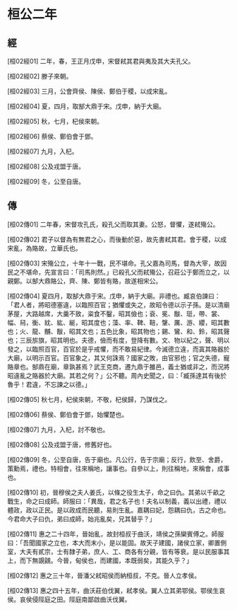 # 桓公二年

## 經 <a name="02Huan02Jing"></a>

<a name="02Huan02Jing01">[桓02經01]</a> 二年，春，王正月戊申，宋督弒其君與夷及其大夫孔父。

<a name="02Huan02Jing02">[桓02經02]</a> 滕子來朝。

<a name="02Huan02Jing03">[桓02經03]</a> 三月，公會齊侯、陳侯、鄭伯于稷，以成宋亂。

<a name="02Huan02Jing04">[桓02經04]</a> 夏，四月，取郜大鼎于宋。戊申，納于大廟。

<a name="02Huan02Jing05">[桓02經05]</a> 秋，七月，杞侯來朝。

<a name="02Huan02Jing06">[桓02經06]</a> 蔡侯、鄭伯會于鄧。

<a name="02Huan02Jing07">[桓02經07]</a> 九月，入杞。

<a name="02Huan02Jing08">[桓02經08]</a> 公及戎盟于唐。

<a name="02Huan02Jing09">[桓02經09]</a> 冬，公至自唐。

## 傳 <a name="02Huan02Zhuan"></a>

<a name="02Huan02Zhuan01">[桓02傳01]</a> 二年春，宋督攻孔氏，殺孔父而取其妻。公怒，督懼，遂弒殤公。

<a name="02Huan02Zhuan02">[桓02傳02]</a> 君子以督為有無君之心，而後動於惡，故先書弒其君。會于稷，以成宋亂，為賂故，立華氏也。

<a name="02Huan02Zhuan03">[桓02傳03]</a> 宋殤公立，十年十一戰，民不堪命。孔父嘉為司馬，督為大宰，故因民之不堪命，先宣言曰：「司馬則然。」已殺孔父而弒殤公，召莊公于鄭而立之，以親鄭。以郜大鼎賂公，齊、陳、鄭皆有賂，故遂相宋公。

<a name="02Huan02Zhuan04">[桓02傳04]</a> 夏四月，取郜大鼎于宋。戊申，納于大廟。非禮也。臧哀伯諫曰：「君人者，將昭德塞違，以臨照百官；猶懼或失之，故昭令德以示子孫。是以清廟茅屋，大路越席，大羹不致，粢食不鑿，昭其儉也；袞、冕、黻、珽，帶、裳、幅、舄，衡、紞、紘、綖，昭其度也；藻、率、鞞、鞛，鞶、厲、游、纓，昭其數也；火、龍、黼、黻，昭其文也；五色比象，昭其物也；錫、鸞、和、鈴，昭其聲也；三辰旂旗，昭其明也。夫德，儉而有度，登降有數。文、物以紀之，聲、明以發之，以臨照百官，百官於是乎戒懼，而不敢易紀律。今滅德立違，而寘其賂器於大廟，以明示百官。百官象之，其又何誅焉？國家之敗，由官邪也；官之失德，寵賂章也。郜鼎在廟，章孰甚焉？武王克商，遷九鼎于雒邑，義士猶或非之，而況將昭違亂之賂器於大廟。其若之何？」公不聽。周內史聞之，曰：「臧孫達其有後於魯乎！君違，不忘諫之以德。」

<a name="02Huan02Zhuan05">[桓02傳05]</a> 秋七月，杞侯來朝，不敬，杞侯歸，乃謀伐之。

<a name="02Huan02Zhuan06">[桓02傳06]</a> 蔡侯、鄭伯會于鄧，始懼楚也。

<a name="02Huan02Zhuan07">[桓02傳07]</a> 九月，入杞，討不敬也。

<a name="02Huan02Zhuan08">[桓02傳08]</a> 公及戎盟于唐，修舊好也。

<a name="02Huan02Zhuan09">[桓02傳09]</a> 冬，公至自唐，告于廟也。凡公行，告于宗廟；反行，飲至、舍爵，策勳焉，禮也。特相會，往來稱地，讓事也。自參以上，則往稱地，來稱會，成事也。

<a name="02Huan02Zhuan10">[桓02傳10]</a> 初，晉穆侯之夫人姜氏，以條之役生太子，命之曰仇。其弟以千畝之戰生，命之曰成師。師服曰：「異哉，君之名子也！夫名以制義，義以出禮，禮以體政，政以正民。是以政成而民聽，易則生亂。嘉耦曰妃，怨耦曰仇，古之命也。今君命大子曰仇，弟曰成師，始兆亂矣，兄其替乎？」

<a name="02Huan02Zhuan11">[桓02傳11]</a> 惠之二十四年，晉始亂，故封桓叔于曲沃，靖侯之孫欒賓傅之。師服曰：「吾聞國家之立也，本大而末小，是以能固。故天子建國，諸侯立家，卿置側室，大夫有貳宗，士有隸子弟，庶人、工、商各有分親，皆有等衰。是以民服事其上，而下無覬覦。今晉，甸侯也，而建國，本既弱矣，其能久乎？」

<a name="02Huan02Zhuan12">[桓02傳12]</a> 惠之三十年，晉潘父弒昭侯而納桓叔，不克。晉人立孝侯。

<a name="02Huan02Zhuan13">[桓02傳13]</a> 惠之四十五年，曲沃莊伯伐翼，弒孝侯。翼人立其弟鄂侯。鄂侯生哀侯。哀侯侵陘庭之田。陘庭南鄙啟曲沃伐翼。

